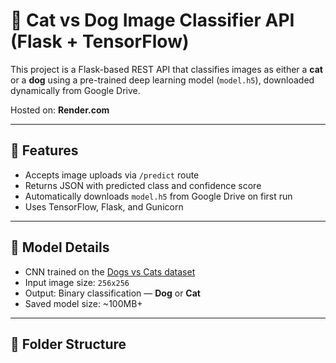 # 🐶 Cat vs Dog Image Classifier API (Flask + TensorFlow)

This project is a Flask-based REST API that classifies images as either a **cat** or a **dog** using a pre-trained deep learning model (`model.h5`), downloaded dynamically from Google Drive.

Hosted on: **Render.com**

---

## 🚀 Features

- Accepts image uploads via `/predict` route
- Returns JSON with predicted class and confidence score
- Automatically downloads `model.h5` from Google Drive on first run
- Uses TensorFlow, Flask, and Gunicorn

---

## 🧠 Model Details

- CNN trained on the [Dogs vs Cats dataset](https://www.kaggle.com/datasets/salader/dogs-vs-cats)
- Input image size: `256x256`
- Output: Binary classification — **Dog** or **Cat**
- Saved model size: ~100MB+

---

## 📁 Folder Structure

